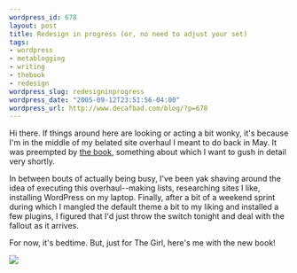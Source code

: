 ```yaml
--- 
wordpress_id: 678
layout: post
title: Redesign in progress (or, no need to adjust your set)
tags: 
- wordpress
- metablogging
- writing
- thebook
- redesign
wordpress_slug: redesigninprogress
wordpress_date: "2005-09-12T23:51:56-04:00"
wordpress_url: http://www.decafbad.com/blog/?p=678
---
```

Hi there.  If things around here are looking or acting a bit wonky, it's because I'm in the middle of my belated site overhaul I meant to do back in May.  It was preempted by [the book][book], something about which I want to gush in detail very shortly.

In between bouts of actually being busy, I've been yak shaving around the idea of executing this overhaul--making lists, researching sites I like, installing WordPress on my laptop.  Finally, after a bit of a weekend sprint during which I mangled the default theme a bit to my liking and installed a few plugins, I figured that I'd just throw the switch tonight and deal with the fallout as it arrives.

For now, it's bedtime.  But, just for The Girl, here's me with the new book!

<a href="http://www.decafbad.com/2005/09/IMG_3562.JPG" target="_new"><img src="http://www.decafbad.com/2005/09/IMG_3562_th.JPG" /></a><br />

[book]: http://www.amazon.com/gp/product/customer-reviews/0764597582/
